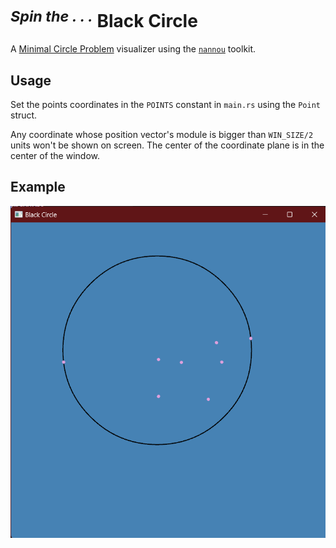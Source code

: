 # _<sup>Spin the . . .</sup>_ Black Circle

A [Minimal Circle Problem](https://en.wikipedia.org/wiki/Smallest-circle_problem) visualizer using the [`nannou`](https://github.com/nannou-org/nannou) toolkit.

## Usage

Set the points coordinates in the `POINTS` constant in `main.rs` using the `Point` struct.

Any coordinate whose position vector's module is bigger than `WIN_SIZE/2` units won't be shown on screen. The center of the coordinate plane is in the center of the window.

## Example

![Example1](https://github.com/AJMC2002/black-circle/blob/master/example/example1_8p.png?raw=true)
